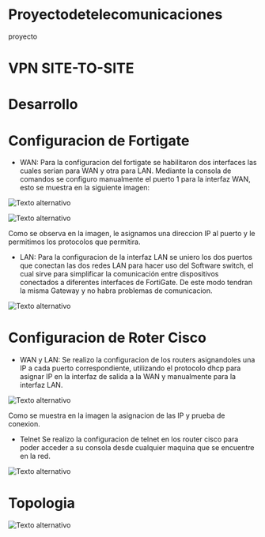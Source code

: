 # Proyectodetelecomunicaciones
proyecto
# VPN SITE-TO-SITE
# Desarrollo
# Configuracion de Fortigate
- WAN:
Para la configuracion del fortigate se habilitaron dos interfaces las cuales serian para WAN y otra para LAN. Mediante la consola de comandos se configuro manualmente el puerto 1 para la interfaz WAN, esto se muestra en la siguiente imagen:

![Texto alternativo](https://files.catbox.moe/g4ghci.png)

![Texto alternativo](https://files.catbox.moe/g20xkp.png)

Como se observa en la imagen, le asignamos una direccion IP al puerto y le permitimos los protocolos que permitira.

- LAN:
Para la configuracion de la interfaz LAN se uniero los dos puertos que conectan las dos redes LAN para hacer uso del Software switch, el cual sirve para simplificar la comunicación entre dispositivos conectados a diferentes interfaces de FortiGate. De este modo tendran la misma Gateway y no habra problemas de comunicacion.

![Texto alternativo](https://files.catbox.moe/2ymm1y.png)

# Configuracion de Roter Cisco
- WAN y LAN:
Se realizo la configuracion de los routers asignandoles una IP a cada puerto correspondiente, utilizando el protocolo dhcp para asignar IP en la interfaz de salida a la WAN y manualmente para la interfaz LAN.

![Texto alternativo](https://files.catbox.moe/f1ualv.png)

Como se muestra en la imagen la asignacion de las IP y prueba de conexion.

- Telnet
Se realizo la configuracion de telnet en los router cisco para poder acceder a su consola desde cualquier maquina que se encuentre en la red.

![Texto alternativo](https://files.catbox.moe/5xn0lu.png)

# Topologia
![Texto alternativo](https://files.catbox.moe/8jtdfy.png)
